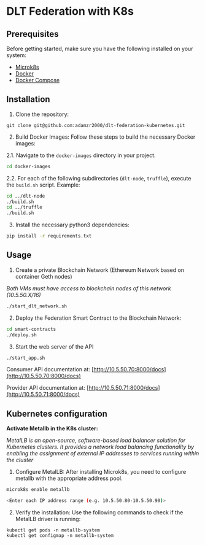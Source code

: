 # DLT Federation with K8s

## Prerequisites

Before getting started, make sure you have the following installed on your system:

- [Microk8s](https://microk8s.io/#install-microk8s)
- [Docker](https://docs.docker.com/engine/install/ubuntu)
- [Docker Compose](https://docs.docker.com/compose/install/linux)

## Installation

1. Clone the repository:
```
git clone git@github.com:adamzr2000/dlt-federation-kubernetes.git
```
2. Build Docker Images:
Follow these steps to build the necessary Docker images:

2.1. Navigate to the `docker-images` directory in your project.
```bash
cd docker-images
```
2.2. For each of the following subdirectories (`dlt-node`, `truffle`), execute the `build.sh` script. Example:
```bash
cd ../dlt-node
./build.sh
cd ../truffle
./build.sh
```

3. Install the necessary python3 dependencies:
```bash
pip install -r requirements.txt
```

## Usage 

1. Create a private Blockchain Network (Ethereum Network based on container Geth nodes)

*Both VMs must have access to blockchain nodes of this network (10.5.50.X/16)*

```bash
./start_dlt_network.sh
```

2. Deploy the Federation Smart Contract to the Blockchain Network:
```bash
cd smart-contracts
./deploy.sh 
```

3. Start the web server of the API 
```bash
./start_app.sh
```

Consumer API documentation at: [http://10.5.50.70:8000/docs](http://10.5.50.70:8000/docs)


Provider API documentation at: [http://10.5.50.71:8000/docs](http://10.5.50.71:8000/docs)


## Kubernetes configuration

**Activate Metallb in the K8s cluster:**

*MetalLB is an open-source, software-based load balancer solution for Kubernetes clusters. It provides a network load balancing functionality by enabling the assignment of external IP addresses to services running within the cluster* 

1. Configure MetalLB: After installing Microk8s, you need to configure metallb with the appropriate address pool.
```bash
microk8s enable metallb

<Enter each IP address range (e.g. 10.5.50.80-10.5.50.90)>
```

2. Verify the installation: Use the following commands to check if the MetalLB driver is running:
```
kubectl get pods -n metallb-system
kubectl get configmap -n metallb-system
```

